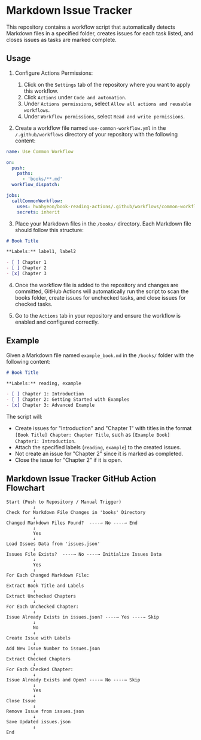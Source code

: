 # Markdown Issue Tracker
This repository contains a workflow script that automatically detects Markdown files in a specified folder, creates issues for each task listed, and closes issues as tasks are marked complete.


## Usage

1. Configure Actions Permissions:
    1. Click on the `Settings` tab of the repository where you want to apply this workflow.
    2. Click `Actions` under `Code and automation`.
    3. Under `Actions permissions`, select `Allow all actions and reusable workflows`.
    4. Under `Workflow permissions`, select `Read and write permissions`.

2. Create a workflow file named `use-common-workflow.yml` in the `/.github/workflows` directory of your repository with the following content:
```yml
name: Use Common Workflow

on:
  push:
    paths:
      - 'books/**.md'
  workflow_dispatch:

jobs:
  callCommonWorkflow:
    uses: hwahyeon/book-reading-actions/.github/workflows/common-workflow.yml@main
    secrets: inherit
```


3. Place your Markdown files in the `/books/` directory. Each Markdown file should follow this structure:

```markdown
# Book Title

**Labels:** label1, label2

- [ ] Chapter 1
- [ ] Chapter 2
- [x] Chapter 3
```

4. Once the workflow file is added to the repository and changes are committed, GitHub Actions will automatically run the script to scan the books folder, create issues for unchecked tasks, and close issues for checked tasks.

5. Go to the `Actions` tab in your repository and ensure the workflow is enabled and configured correctly.

## Example
Given a Markdown file named `example_book.md` in the `/books/` folder with the following content:
```markdown
# Book Title

**Labels:** reading, example

- [ ] Chapter 1: Introduction
- [ ] Chapter 2: Getting Started with Examples
- [x] Chapter 3: Advanced Example
```

The script will:
- Create issues for "Introduction" and "Chapter 1" with titles in the format `[Book Title] Chapter: Chapter Title`, such as `[Example Book] Chapter1: Introduction`.
- Attach the specified labels (`reading`, `example`) to the created issues.
- Not create an issue for "Chapter 2" since it is marked as completed.
- Close the issue for "Chapter 2" if it is open.

## Markdown Issue Tracker GitHub Action Flowchart
```text
Start (Push to Repository / Manual Trigger)
          ↓
Check for Markdown File Changes in 'books' Directory
          ↓
Changed Markdown Files Found?  ----→ No ----→ End
          ↓
          Yes
          ↓
Load Issues Data from 'issues.json'
          ↓
Issues File Exists?  ----→ No ----→ Initialize Issues Data
          ↓
          Yes
          ↓
For Each Changed Markdown File:
          ↓
Extract Book Title and Labels
          ↓
Extract Unchecked Chapters
          ↓
For Each Unchecked Chapter:
          ↓
Issue Already Exists in issues.json? ----→ Yes ----→ Skip
          ↓
          No
          ↓
Create Issue with Labels
          ↓
Add New Issue Number to issues.json
          ↓
Extract Checked Chapters
          ↓
For Each Checked Chapter:
          ↓
Issue Already Exists and Open? ----→ No ----→ Skip
          ↓
          Yes
          ↓
Close Issue
          ↓
Remove Issue from issues.json
          ↓
Save Updated issues.json
          ↓
End
```
